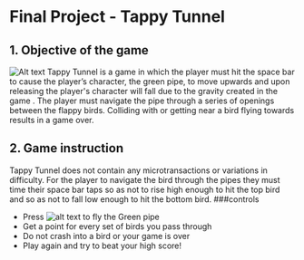 # Final Project - Tappy Tunnel
## 1. Objective of the game
![Alt text](https://i.imgur.com/yOodX9p.gif)
Tappy Tunnel is a game in which the player must hit the space bar to cause the player’s character, the green pipe,
to move upwards and upon releasing the player's character will fall due to the gravity created in the game . The player must navigate the pipe through a series of openings between the flappy birds.
Colliding with or getting near a bird flying towards results in a game over.

## 2. Game instruction
Tappy Tunnel does not contain any microtransactions or variations in difficulty. For the player to navigate the bird through
the pipes they must time their space bar taps so as not to rise high enough to hit the top bird and so as not to fall low enough to 
hit the bottom bird. 
###controls
* Press ![alt text](http://chittagongit.com/images/spacebar-icon/spacebar-icon-25.jpg) to fly the Green pipe
* Get a point for every set of birds you pass through
* Do not crash into a bird or your game is over
* Play again and try to beat your high score!
